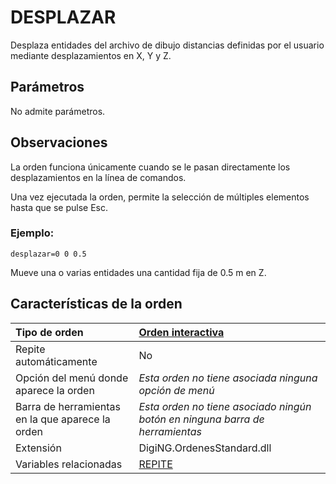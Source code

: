 # DESPLAZAR

Desplaza entidades del archivo de dibujo distancias definidas por el usuario mediante desplazamientos en X, Y y Z.

## Parámetros

No admite parámetros.

## Observaciones

La orden funciona únicamente cuando se le pasan directamente los desplazamientos en la línea de comandos.

Una vez ejecutada la orden, permite la selección de múltiples elementos hasta que se pulse Esc.

### Ejemplo:

`desplazar=0 0 0.5`

Mueve una o varias entidades una cantidad fija de 0.5 m en Z.

## Características de la orden

| Tipo de orden | [Orden interactiva](desplazar.md) |
| :--- | :--- |
| Repite automáticamente | No |
| Opción del menú donde aparece la orden | _Esta orden no tiene asociada ninguna opción de menú_ |
| Barra de herramientas en la que aparece la orden | _Esta orden no tiene asociado ningún botón en ninguna barra de herramientas_ |
| Extensión | DigiNG.OrdenesStandard.dll |
| Variables relacionadas | [REPITE](/digi3d-net/referencia/digi3d.net/ventana-de-dibujo/ordenes/d/REPITE.html) |


